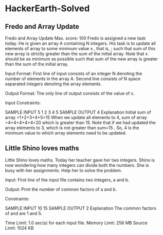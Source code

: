 # HackerEarth-Solved

## Fredo and Array Update
Fredo and Array Update
Max. score: 100
Fredo is assigned a new task today. He is given an array A containing N integers. His task is to update all elements of array to some minimum value x , that is,  ;  such that sum of this new array is strictly greater than the sum of the initial array. Note that x should be as minimum as possible such that sum of the new array is greater than the sum of the initial array.

Input Format:
First line of input consists of an integer N denoting the number of elements in the array A.
Second line consists of N space separated integers denoting the array elements.

Output Format:
The only line of output consists of the value of x.

Input Constraints:


SAMPLE INPUT 
5
1 2 3 4 5
SAMPLE OUTPUT 
4
Explanation
Initial sum of array =1+2+3+4+5=15
When we update all elements to 4, sum of array =4+4+4+4+4=20 which is greater than 15.
Note that if we had updated the array elements to 3,  which is not greater than sum=15 . So, 4 is the minimum value to which array elements need to be updated.




## Little Shino loves maths

Little Shino loves maths. Today her teacher gave her two integers. Shino is now wondering how many integers can divide both the numbers. She is busy with her assignments. Help her to solve the problem.

Input: First line of the input file contains two integers, a and b.

Output: Print the number of common factors of a and b.

Constraints:

SAMPLE INPUT 10 15 SAMPLE OUTPUT 2 Explanation The common factors of and are 1 and 5.

Time Limit: 1.0 sec(s) for each input file. Memory Limit: 256 MB Source Limit: 1024 KB
